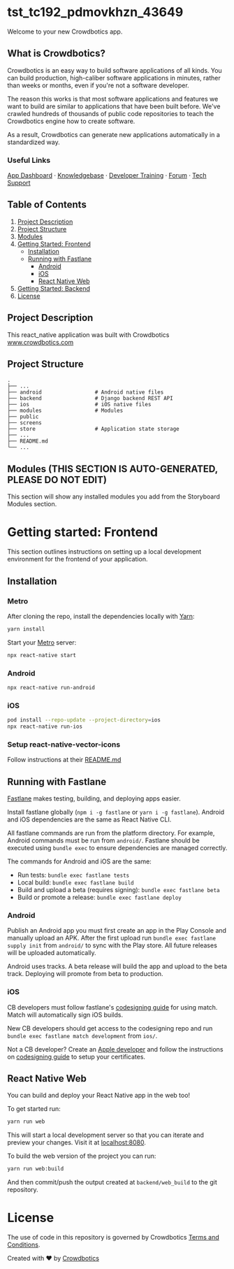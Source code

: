# tst_tc192_pdmovkhzn_43649

Welcome to your new Crowdbotics app.

## What is Crowdbotics?

Crowdbotics is an easy way to build software applications of all kinds. You can build production, high-caliber software applications in minutes, rather than weeks or months, even if you're not a software developer.

The reason this works is that most software applications and features we want to build are similar to applications that have been built before. We've crawled hundreds of thousands of public code repositories to teach the Crowdbotics engine how to create software.

As a result, Crowdbotics can generate new applications automatically in a standardized way.

### Useful Links

[App Dashboard](https://app.crowdbotics.com/)
·
[Knowledgebase](https://knowledge.crowdbotics.com/)
·
[Developer Training](https://knowledge.crowdbotics.com/crowdbotics-developer-training)
·
[Forum](https://discuss.crowdbotics.com/)
·
[Tech Support](https://crowdbotics.slack.com/archives/CGSAV319V)

## Table of Contents

1. [Project Description](#project-description)
2. [Project Structure](#project-structure)
3. [Modules](#modules)
4. [Getting Started: Frontend](#getting-started-frontend)
   - [Installation](#installation)
   - [Running with Fastlane](#running-with-fastlane)
     - [Android](#android-1)
     - [iOS](#ios-1)
     - [React Native Web](#react-native-web)
5. [Getting Started: Backend](backend#readme)
6. [License](#license)

## Project Description

This react_native application was built with Crowdbotics www.crowdbotics.com

## Project Structure

    .
    ├── ...
    ├── android                 # Android native files
    ├── backend                 # Django backend REST API
    ├── ios                     # iOS native files
    ├── modules                 # Modules
    ├── public
    ├── screens
    ├── store                   # Application state storage
    ├── ...
    ├── README.md
    └── ...

## Modules (THIS SECTION IS AUTO-GENERATED, PLEASE DO NOT EDIT)

This section will show any installed modules you add from the Storyboard Modules section.

# Getting started: Frontend

This section outlines instructions on setting up a local development environment for the frontend of your application.

## Installation

### Metro

After cloning the repo, install the dependencies locally with [Yarn](https://yarnpkg.com/):

```sh
yarn install
```

Start your [Metro](https://facebook.github.io/metro/) server:

```sh
npx react-native start
```

### Android

```sh
npx react-native run-android
```

### iOS

```sh
pod install --repo-update --project-directory=ios
npx react-native run-ios
```

### Setup react-native-vector-icons

Follow instructions at their [README.md](https://github.com/oblador/react-native-vector-icons/blob/master/README.md#installation)

## Running with Fastlane

[Fastlane](https://fastlane.tools/) makes testing, building, and deploying apps
easier.

Install fastlane globally (`npm i -g fastlane` or `yarn i -g fastlane`).
Android and iOS dependencies are the same as React Native CLI.

All fastlane commands are run from the platform directory. For example, Android
commands must be run from `android/`. Fastlane should be executed using `bundle exec` to ensure dependencies are managed correctly.

The commands for Android and iOS are the same:

- Run tests: `bundle exec fastlane tests`
- Local build: `bundle exec fastlane build`
- Build and upload a beta (requires signing): `bundle exec fastlane beta`
- Build or promote a release: `bundle exec fastlane deploy`

### Android

Publish an Android app you must first create an app in the Play Console and
manually upload an APK. After the first upload run `bundle exec fastlane supply init` from `android/` to sync with the Play store. All future releases will be
uploaded automatically.

Android uses tracks. A beta release will build the app and upload to the beta
track. Deploying will promote from beta to production.

### iOS

CB developers must follow fastlane's [codesigning guide](https://codesigning.guide/) for using match.
Match will automatically sign iOS builds.

New CB developers should get access to the codesigning repo and run `bundle exec fastlane match development` from `ios/`.

Not a CB developer? Create an [Apple developer](https://developer.apple.com)
and follow the instructions on [codesigning guide](https://codesigning.guide/)
to setup your certificates.

## React Native Web

You can build and deploy your React Native app in the web too!

To get started run:

```sh
yarn run web
```

This will start a local development server so that you can iterate and preview your changes. Visit it at [localhost:8080](http://localhost:8080).

To build the web version of the project you can run:

```sh
yarn run web:build
```

And then commit/push the output created at `backend/web_build` to the git repository.

# License

The use of code in this repository is governed by Crowdbotics [Terms and Conditions](https://www.crowdbotics.com/terms-of-service).

Created with ❤️ by [Crowdbotics](https://www.crowdbotics.com/)
